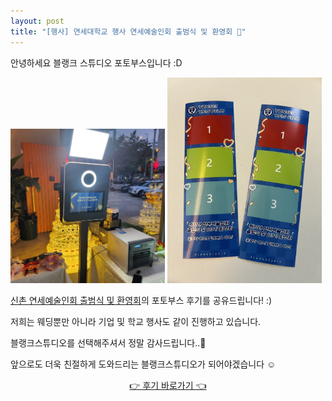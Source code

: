 ```yaml
---
layout: post
title: "[행사] 연세대학교 행사 연세예술인회 출범식 및 환영회 🦅"
---
```



안녕하세요 블랭크 스튜디오 포토부스입니다 :D

<img src="./post_images/230927_1.jpeg" width="49%"> 
<img src="./post_images/230927_2.jpeg" width="49%"> 

<a href="https://blog.naver.com/blank_studio_/224025144801" target="_blank">신촌 연세예술인회 출범식 및 환영회</a>의 포토부스 후기를 공유드립니다! :)

저희는 웨딩뿐만 아니라 기업 및 학교 행사도 같이 진행하고 있습니다.

블랭크스튜디오를 선택해주셔서 정말 감사드립니다..🖤

앞으로도 더욱 친절하게 도와드리는 블랭크스튜디오가 되어야겠습니다 ☺
   
   
<center><a href="https://blog.naver.com/blank_studio_/224025144801" target="_blank">👉 후기 바로가기 👈</a></center>